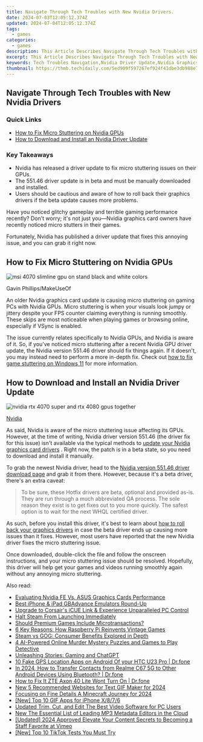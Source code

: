 ```yaml
---
title: Navigate Through Tech Troubles with New Nvidia Drivers.
date: 2024-07-03T12:05:12.374Z
updated: 2024-07-04T12:05:12.374Z
tags:
  - games
categories:
  - games
description: This Article Describes Navigate Through Tech Troubles with New Nvidia Drivers.
excerpt: This Article Describes Navigate Through Tech Troubles with New Nvidia Drivers.
keywords: Tech Troubles Navigation,Nvidia Driver Update,Nvidia Graphics Support,Optimize System Performance,Upgrade GPU Software,Smooth Video Playback,Enhance Gaming Experience
thumbnail: https://thmb.techidaily.com/5ed909f597267ef924f41dbe3db988e7da363a5d5c3d20cd43f4003c2eedf878.jpg
---
```


## Navigate Through Tech Troubles with New Nvidia Drivers

### Quick Links

* [How to Fix Micro Stuttering on Nvidia GPUs](#how-to-fix-micro-stuttering-on-nvidia-gpus)
* [How to Download and Install an Nvidia Driver Update](#how-to-download-and-install-an-nvidia-driver-update)

### Key Takeaways

* Nvidia has released a driver update to fix micro stuttering issues on their GPUs.
* The 551.46 driver update is in beta and must be manually downloaded and installed.
* Users should be cautious and aware of how to roll back their graphics drivers if the beta update causes more problems.

 Have you noticed glitchy gameplay and terrible gaming performance recently? Don't worry; it's not just you—Nvidia graphics card owners have recently noticed micro stutters in their games.

 Fortunately, Nvidia has published a driver update that fixes this annoying issue, and you can grab it right now.

## How to Fix Micro Stuttering on Nvidia GPUs

![msi 4070 slimline gpu on stand black and white colors](https://static1.makeuseofimages.com/wordpress/wp-content/uploads/wm/2023/09/msi-4070-slimline-gpu-on-stand-black-and-white-colors.JPG)

 Gavin Phillips/MakeUseOf

 An older Nvidia graphics card update is causing micro stuttering on gaming PCs with Nvidia GPUs. Micro stuttering is when your visuals look jumpy or jittery despite your FPS counter claiming everything is running smoothly. These skips are most noticeable when playing games or browsing online, especially if VSync is enabled.

 The issue currently relates specifically to Nvidia GPUs, and Nvidia is aware of it. So, if you've noticed micro stuttering after a recent Nvidia GPU driver update, the Nvidia version 551.46 driver should fix things again. If it doesn't, you may instead need to perform a more in-depth fix. Check out [how to fix game stuttering on Windows 11](https://www.makeuseof.com/windows-11-game-stutter-fix/) for more information.

## How to Download and Install an Nvidia Driver Update

![nvidia rtx 4070 super and rtx 4080 gpus together](https://static1.makeuseofimages.com/wordpress/wp-content/uploads/2024/01/nvidia-rtx-4070-super-and-rtx-4080-gpus-together.jpg)

[Nvidia](https://nvidianews.nvidia.com/news/geforce-rtx-40-super-series)

 As said, Nvidia is aware of the micro stuttering issue affecting its GPUs. However, at the time of writing, Nvidia driver version 551.46 (the driver fix for this issue) isn't available via the typical methods to [update your Nvidia graphics card drivers](https://www.makeuseof.com/how-update-nvidia-graphics-card-drivers-windows/) . Right now, the patch is in a beta state, so you need to download and install it manually.

 To grab the newest Nvidia driver, head to the [Nvidia version 551.46 driver download page](https://nvidia.custhelp.com/app/answers/detail/a%5Fid/5519?=&linkId=100000240085402) and grab it from there. However, because it's a beta driver, there's an extra caveat:

> To be sure, these Hotfix drivers are beta, optional and provided as-is. They are run through a much abbreviated QA process. The sole reason they exist is to get fixes out to you more quickly. The safest option is to wait for the next WHQL certified driver.

 As such, before you install this driver, it's best to learn about [how to roll back your graphics drivers](https://www.makeuseof.com/how-to-roll-back-a-driver-in-windows-10/) in case the beta driver ends up causing more issues than it fixes. However, most users have reported that the new Nvidia driver fixes the micro stuttering issue.

 Once downloaded, double-click the file and follow the onscreen instructions, and your micro stuttering issue should be resolved. Hopefully, this driver will help get your games and videos running smoothly again without any annoying micro stuttering.


<ins class="adsbygoogle"
     style="display:block"
     data-ad-format="autorelaxed"
     data-ad-client="ca-pub-7571918770474297"
     data-ad-slot="1223367746"></ins>



<ins class="adsbygoogle"
     style="display:block"
     data-ad-client="ca-pub-7571918770474297"
     data-ad-slot="8358498916"
     data-ad-format="auto"
     data-full-width-responsive="true"></ins>

<span class="atpl-alsoreadstyle">Also read:</span>
<div><ul>
<li><a href="https://games-able.techidaily.com/evaluating-nvidia-fe-vs-asus-graphics-cards-performance/"><u>Evaluating Nvidia FE Vs. ASUS Graphics Cards Performance</u></a></li>
<li><a href="https://games-able.techidaily.com/1719170474876-best-iphone-and-ipad-gbadvance-emulators-round-up/"><u>Best iPhone & iPad GBAdvance Emulators Round-Up</u></a></li>
<li><a href="https://games-able.techidaily.com/upgrade-to-corsairs-icue-link-and-experience-unparalleled-pc-control/"><u>Upgrade to Corsair's iCUE Link & Experience Unparalleled PC Control</u></a></li>
<li><a href="https://games-able.techidaily.com/halt-steam-from-launching-immediately/"><u>Halt Steam From Launching Immediately</u></a></li>
<li><a href="https://games-able.techidaily.com/should-premium-games-include-microtransactions/"><u>Should Premium Games Include Microtransactions?</u></a></li>
<li><a href="https://games-able.techidaily.com/6-key-reasons-how-raspberry-pi-reinvents-vintage-games/"><u>6 Key Reasons: How Raspberry Pi Reinvents Vintage Games</u></a></li>
<li><a href="https://games-able.techidaily.com/steam-vs-gog-consumer-benefits-explored-in-depth/"><u>Steam vs GOG: Consumer Benefits Explored in Depth</u></a></li>
<li><a href="https://games-able.techidaily.com/4-ai-powered-online-murder-mystery-puzzles-and-games-to-play-detective/"><u>4 AI-Powered Online Murder Mystery Puzzles and Games to Play Detective</u></a></li>
<li><a href="https://games-able.techidaily.com/unleashing-stories-gaming-and-chatgpt/"><u>Unleashing Stories: Gaming and ChatGPT</u></a></li>
<li><a href="https://android-location.techidaily.com/10-fake-gps-location-apps-on-android-of-your-htc-u23-pro-drfone-by-drfone-virtual/"><u>10 Fake GPS Location Apps on Android Of your HTC U23 Pro | Dr.fone</u></a></li>
<li><a href="https://android-transfer.techidaily.com/in-2024-how-to-transfer-contacts-from-realme-c67-5g-to-other-android-devices-using-bluetooth-drfone-by-drfone-transfer-from-android-transfer-from-android/"><u>In 2024, How to Transfer Contacts from Realme C67 5G to Other Android Devices Using Bluetooth? | Dr.fone</u></a></li>
<li><a href="https://fix-guide.techidaily.com/how-to-fix-it-zte-axon-40-lite-wont-turn-on-drfone-by-drfone-fix-android-problems-fix-android-problems/"><u>How to Fix It ZTE Axon 40 Lite Wont Turn On | Dr.fone</u></a></li>
<li><a href="https://animation-videos.techidaily.com/new-5-recommended-websites-for-text-gif-maker-for-2024/"><u>New 5 Recommended Websites for Text GIF Maker for 2024</u></a></li>
<li><a href="https://some-knowledge.techidaily.com/focusing-on-fine-details-a-minecraft-journey-for-2024/"><u>Focusing on Fine Details  A Minecraft Journey for 2024</u></a></li>
<li><a href="https://extra-hints.techidaily.com/new-top-10-gif-apps-for-iphone-x876/"><u>[New] Top 10 GIF Apps for iPhone X/8/7/6</u></a></li>
<li><a href="https://ai-video-apps.techidaily.com/updated-trim-cut-and-edit-the-best-video-software-for-pc-users/"><u>Updated Trim, Cut, and Edit The Best Video Software for PC Users</u></a></li>
<li><a href="https://sound-optimizing.techidaily.com/new-the-essential-list-of-leading-mp3-metadata-editors-in-the-cloud/"><u>New The Essential List of Leading MP3 Metadata Editors in the Cloud</u></a></li>
<li><a href="https://vimeo-videos.techidaily.com/updated-2024-approved-elevate-your-content-secrets-to-becoming-a-staff-favorite-at-vimeo/"><u>[Updated] 2024 Approved  Elevate Your Content  Secrets to Becoming a Staff Favorite at Vimeo</u></a></li>
<li><a href="https://tiktok-clips.techidaily.com/new-top-10-tiktok-tests-you-must-try/"><u>[New] Top 10 TikTok Tests You Must Try</u></a></li>
</ul></div>
